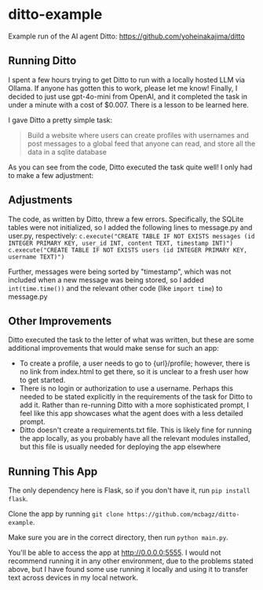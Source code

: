 # ditto-example
Example run of the AI agent Ditto: https://github.com/yoheinakajima/ditto

## Running Ditto
I spent a few hours trying to get Ditto to run with a locally hosted LLM via Ollama. If anyone has gotten this to work, please let me know! Finally, I decided to just use gpt-4o-mini from OpenAI, and it completed the task in under a minute with a cost of $0.007. There is a lesson to be learned here.

I gave Ditto a pretty simple task: 
>Build a website where users can create profiles with usernames and post messages to a global feed that anyone can read, and store all the data in a sqlite database

As you can see from the code, Ditto executed the task quite well! I only had to make a few adjustment:

## Adjustments
The code, as written by Ditto, threw a few errors. Specifically, the SQLite tables were not initialized, so I added the following lines to message.py and user.py, respectively:
```c.execute("CREATE TABLE IF NOT EXISTS messages (id INTEGER PRIMARY KEY, user_id INT, content TEXT, timestamp INT)")```
```c.execute("CREATE TABLE IF NOT EXISTS users (id INTEGER PRIMARY KEY, username TEXT)")```

Further, messages were being sorted by "timestamp", which was not included when a new message was being stored, so I added `int(time.time())` and the relevant other code (like `import time`) to message.py

## Other Improvements
Ditto executed the task to the letter of what was written, but these are some additional improvements that would make sense for such an app:
- To create a profile, a user needs to go to {url}/profile; however, there is no link from index.html to get there, so it is unclear to a fresh user how to get started.
- There is no login or authorization to use a username. Perhaps this needed to be stated explicitly in the requirements of the task for Ditto to add it. Rather than re-running Ditto with a more sophisticated prompt, I feel like this app showcases what the agent does with a less detailed prompt.
- Ditto doesn't create a requirements.txt file. This is likely fine for running the app locally, as you probably have all the relevant modules installed, but this file is usually needed for deploying the app elsewhere

## Running This App
The only dependency here is Flask, so if you don't have it, run `pip install flask`.

Clone the app by running `git clone https://github.com/mcbagz/ditto-example`.

Make sure you are in the correct directory, then run `python main.py`.

You'll be able to access the app at http://0.0.0.0:5555. I would not recommend running it in any other environment, due to the problems stated above, but I have found some use running it locally and using it to transfer text across devices in my local network.
